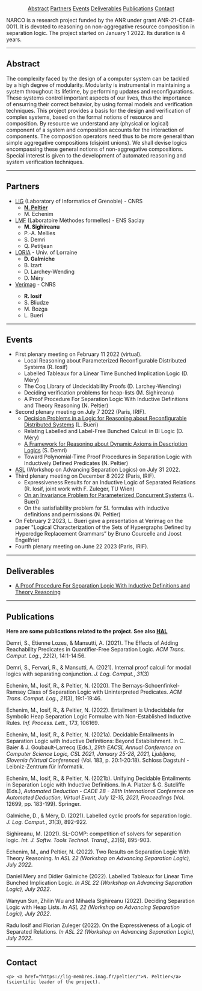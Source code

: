 
<center>

<br> 

<a href="#abstract">Abstract</a> 
<a href="#partners">Partners</a> 
<a href="#events">Events</a> 
<a href="#del">Deliverables</a> 
<a href="#pub">Publications</a> 
<a href="#contact">Contact</a> 
</center>


<p>
NARCO is a research project funded by the ANR under grant ANR-21-CE48-0011.
It is devoted to reasoning on non-aggregative resource composition in separation logic. The project started on January 1 2022. Its duration is 4 years.

<hr>

<a name="abstract"></a>

<h2>Abstract</h2>

<p> The complexity faced by the design of a computer system can be tackled by a high degree of modularity. Modularity is instrumental
in maintaining a system throughout its lifetime, by performing
updates and reconfigurations. These systems control important aspects of our lives, thus the importance of ensurring their correct
behavior, by using formal models and verification techniques. This project provides a basis for the design and verification of complex
systems, based on the formal notions of resource and composition. By resource we understand any (physical or logical) component
of a system and composition accounts for the interaction of components. The composition operators need thus to be more general
than simple aggregative compositions (disjoint unions). We shall devise logics encompassing these general notions of
non-aggregative compositions. Special interest is given to the development of automated reasoning and system verification
techniques.

<hr> 

<a name="partners"></a><h2>Partners</h2>

<p> 

<ul>
<li> <a href="https://www.liglab.fr/">LIG</a> (Laboratory of Informatics of Grenoble) - CNRS
	<ul>
		<li> <strong><a href="https://lig-membres.imag.fr/peltier/">N. Peltier</a></strong></li>
		<li> M. Echenim</li>
	</ul>
</li>
<li> <a href="https://lmf.cnrs.fr/">LMF</a> (Laboratoire M&eacute;thodes formelles) - ENS Saclay
	<ul>
		<li> <strong>M. Sighireanu</strong></li>
		<li> P.-A. Mellies</li>
		<li> S. Demri</li>
		<li> Q. Petitjean</li>
	</ul>
</li>
<li> <a href="https://www.loria.fr"> LORIA</a> - Univ. of Lorraine
	<ul>
		<li> <strong>D. Galmiche</strong></li>
		<li> B. Izart</li>
		<li> D. Larchey-Wending</li>
		<li> D. M&eacute;ry</li>
	</ul>	
</li>
<li> <a href="https://www-verimag.imag.fr/">Verimag</a> - CNRS
</li>
	<ul>
		<li> <strong>R. Iosif</strong></li>
		<li> S. Bliudze</li>
		<li> M. Bozga</li>
		<li> L. Bueri</li>
	</ul>	

</ul>

<hr> 

<a name="events"></a><h2>Events</h2>

<p>

<ul>
	<li> First plenary meeting on February 11 2022 (virtual). 
		<ul>
			<li>  Local Reasoning about Parameterized Reconfigurable Distributed Systems (R. Iosif)</li>
			<li>Labelled Tableaux for a Linear Time Bunched Implication Logic (D. M&eacute;ry)</li>
			<li>The Coq Library of Undecidability Proofs (D. Larchey-Wending)</li>
			<li>Deciding verification problems for heap-lists (M. Sighireanu)</li>
			<li>A Proof Procedure For Separation Logic With Inductive Definitions and Theory Reasoning (N. Peltier)</li>
		</ul>
	</li>
	<li> Second plenary meeting on July 7 2022 (Paris, IRIF).
		<ul>
			<li> <a href="https://arxiv.org/abs/2202.09637">Decision Problems in a Logic for Reasoning about Reconfigurable Distributed Systems</a> (L. Bueri)</li>
			<li> Relating Labelled and Label-Free Bunched Calculi in BI Logic (D. M&eacute;ry)</li>
			<li> <a href="https://hal.archives-ouvertes.fr/hal-03005848">A Framework for Reasoning about Dynamic Axioms in Description Logics</a> (S. Demri)</li>
			<li> Toward Polynomial-Time Proof Procedures in Separation Logic with Inductively Defined Predicates (N. Peltier)</li>
		</ul>
	</li>
	<li> <a href="https://asl-workshop.github.io/asl22/">ASL</a> (Workshop on Advancing Separation Logics) on July 31 2022.</li>
	<li> Third plenary meeting on December 8 2022 (Paris, IRIF).
	<ul>
		<li>Expressiveness Results for an Inductive Logic of Separated Relations (R. Iosif, joint work with F. Zuleger, TU Wien) </li>
		<li><a href="https://arxiv.org/abs/2204.12117">On an Invariance Problem for Parameterized Concurrent Systems</a> (L. Bueri)</li>
		<li>On the satisfiability problem for SL formulas with inductive definitions and permissions (N. Peltier)</li>
		</ul>	</li>
	<li> On February 2 2023, L. Bueri gave a presentation at Verimag on the paper "Logical Characterization of the Sets of Hypergraphs Defined by Hyperedge Replacement Grammars” 
by Bruno Courcelle and Joost Engelfriet</li>
 	<li> Fourth plenary meeting on June 22 2023 (Paris, IRIF).
	</li>

</ul>

<hr> 

<a name="del"></a><h2>Deliverables</h2>

<ul>
<li> 
	<a href="https://arxiv.org/abs/2201.13227">A Proof Procedure For Separation Logic With Inductive Definitions and Theory Reasoning</a></li>
</ul>
	
<hr>

<a name="pub"></a><h2>Publications</h2>


<p> <strong>Here are some publications related to the project. See also <a href="https://hal.archives-ouvertes.fr/search/index/q/*/anrProjectId_i/55783">HAL</a></strong>

<div class="csl-bib-body">

  <p data-csl-entry-id="DBLP:journals/tocl/DemriLM21" class="csl-entry">Demri, S., Etienne Lozes, &#38; Mansutti, A. (2021). The Effects of Adding Reachability Predicates in Quantifier-Free Separation Logic. <i>ACM Trans. Comput. Log.</i>, <i>22</i>(2), 14:1-14:56.
  <p data-csl-entry-id="DBLP:journals/logcom/DemriFM21" class="csl-entry">Demri, S., Fervari, R., &#38; Mansutti, A. (2021). Internal proof calculi for modal logics with separating conjunction. <i>J. Log. Comput.</i>, <i>31</i>(3)
  <p data-csl-entry-id="DBLP:journals/tocl/EchenimIP20" class="csl-entry">Echenim, M., Iosif, R., &#38; Peltier, N. (2020). The Bernays-Schoenfinkel-Ramsey Class of Separation Logic with Uninterpreted Predicates. <i>ACM Trans. Comput. Log.</i>, <i>21</i>(3), 19:1-19:46.
  <p data-csl-entry-id="DBLP:journals/ipl/EchenimIP22" class="csl-entry">Echenim, M., Iosif, R., &#38; Peltier, N. (2022). Entailment is Undecidable for Symbolic Heap Separation Logic Formulae with Non-Established Inductive Rules. <i>Inf. Process. Lett.</i>, <i>173</i>, 106169.
  <p data-csl-entry-id="DBLP:conf/csl/EchenimIP21" class="csl-entry">Echenim, M., Iosif, R., &#38; Peltier, N. (2021a). Decidable Entailments in Separation Logic with Inductive Definitions: Beyond Establishment. In C. Baier &#38; J. Goubault-Larrecq (Eds.), <i>29th EACSL Annual Conference on Computer Science Logic, CSL 2021, January 25-28, 2021, Ljubljana, Slovenia (Virtual Conference)</i> (Vol. 183, p. 20:1-20:18). Schloss Dagstuhl - Leibniz-Zentrum für Informatik.
  <p data-csl-entry-id="DBLP:conf/cade/EchenimIP21" class="csl-entry">Echenim, M., Iosif, R., &#38; Peltier, N. (2021b). Unifying Decidable Entailments in Separation Logic with Inductive Definitions. In A. Platzer &#38; G. Sutcliffe (Eds.), <i>Automated Deduction - CADE 28 - 28th International Conference on Automated Deduction, Virtual Event, July 12-15, 2021, Proceedings</i> (Vol. 12699, pp. 183-199). Springer.
  <p data-csl-entry-id="DBLP:journals/logcom/GalmicheM21" class="csl-entry">Galmiche, D., &#38; Méry, D. (2021). Labelled cyclic proofs for separation logic. <i>J. Log. Comput.</i>, <i>31</i>(3), 892-922.
  <p data-csl-entry-id="DBLP:journals/sttt/Sighireanu21" class="csl-entry">Sighireanu, M. (2021). SL-COMP: competition of solvers for separation logic. <i>Int. J. Softw. Tools Technol. Transf.</i>, <i>23</i>(6), 895-903.
<p>Echenim, M., and Peltier, N. (2022). Two Results on Separation Logic With Theory Reasoning. <i>In ASL 22 (Workshop on Advancing Separation Logic), July 2022</i>.
<p> Daniel Mery and Didier Galmiche (2022). Labelled Tableaux for Linear Time Bunched Implication Logic. <i>In ASL 22 (Workshop on Advancing Separation Logic), July 2022</i>.
<p> Wanyun Sun, Zhilin Wu and Mihaela Sighireanu (2022). Deciding Separation Logic with Heap Lists. <i>In ASL 22 (Workshop on Advancing Separation Logic), July 2022</i>.
<p> Radu Iosif and Florian Zuleger (2022). On the Expressiveness of a Logic of Separated Relations. <i>In ASL 22 (Workshop on Advancing Separation Logic), July 2022</i>.


<hr> 

<a name="contact"></a><h2>Contact</h2>


	<p>	<a href="https://lig-membres.imag.fr/peltier/">N. Peltier</a> (scientific leader of the project).

